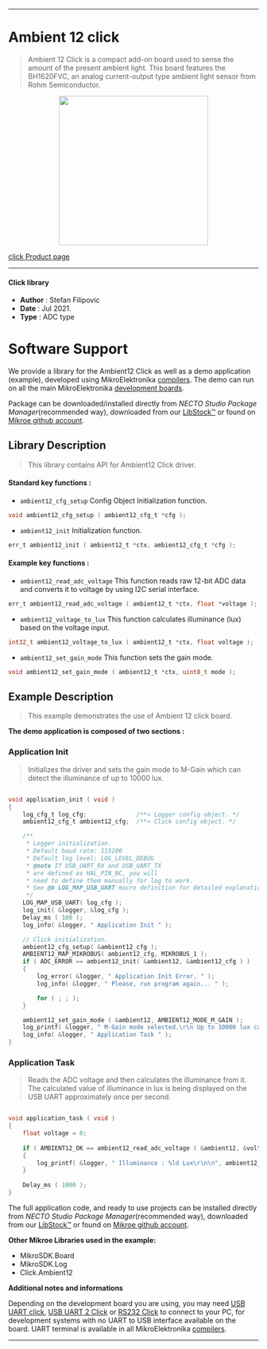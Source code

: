 
---
# Ambient 12 click

> Ambient 12 Click is a compact add-on board used to sense the amount of the present ambient light. This board features the BH1620FVC, an analog current-output type ambient light sensor from Rohm Semiconductor.

<p align="center">
  <img src="https://download.mikroe.com/images/click_for_ide/ambient12_click.png" height=300px>
</p>

[click Product page](https://www.mikroe.com/ambient-12-click)

---


#### Click library

- **Author**        : Stefan Filipovic
- **Date**          : Jul 2021.
- **Type**          : ADC type


# Software Support

We provide a library for the Ambient12 Click
as well as a demo application (example), developed using MikroElektronika
[compilers](https://www.mikroe.com/necto-studio).
The demo can run on all the main MikroElektronika [development boards](https://www.mikroe.com/development-boards).

Package can be downloaded/installed directly from *NECTO Studio Package Manager*(recommended way), downloaded from our [LibStock&trade;](https://libstock.mikroe.com) or found on [Mikroe github account](https://github.com/MikroElektronika/mikrosdk_click_v2/tree/master/clicks).

## Library Description

> This library contains API for Ambient12 Click driver.

#### Standard key functions :

- `ambient12_cfg_setup` Config Object Initialization function.
```c
void ambient12_cfg_setup ( ambient12_cfg_t *cfg );
```

- `ambient12_init` Initialization function.
```c
err_t ambient12_init ( ambient12_t *ctx, ambient12_cfg_t *cfg );
```

#### Example key functions :

- `ambient12_read_adc_voltage` This function reads raw 12-bit ADC data and converts it to voltage by using I2C serial interface.
```c
err_t ambient12_read_adc_voltage ( ambient12_t *ctx, float *voltage );
```

- `ambient12_voltage_to_lux` This function calculates illuminance (lux) based on the voltage input.
```c
int32_t ambient12_voltage_to_lux ( ambient12_t *ctx, float voltage );
```

- `ambient12_set_gain_mode` This function sets the gain mode.
```c
void ambient12_set_gain_mode ( ambient12_t *ctx, uint8_t mode );
```

## Example Description

> This example demonstrates the use of Ambient 12 click board.

**The demo application is composed of two sections :**

### Application Init

> Initializes the driver and sets the gain mode to M-Gain which can detect the illuminance of up to 10000 lux.

```c

void application_init ( void )
{
    log_cfg_t log_cfg;              /**< Logger config object. */
    ambient12_cfg_t ambient12_cfg;  /**< Click config object. */

    /** 
     * Logger initialization.
     * Default baud rate: 115200
     * Default log level: LOG_LEVEL_DEBUG
     * @note If USB_UART_RX and USB_UART_TX 
     * are defined as HAL_PIN_NC, you will 
     * need to define them manually for log to work. 
     * See @b LOG_MAP_USB_UART macro definition for detailed explanation.
     */
    LOG_MAP_USB_UART( log_cfg );
    log_init( &logger, &log_cfg );
    Delay_ms ( 100 );
    log_info( &logger, " Application Init " );

    // Click initialization.
    ambient12_cfg_setup( &ambient12_cfg );
    AMBIENT12_MAP_MIKROBUS( ambient12_cfg, MIKROBUS_1 );
    if ( ADC_ERROR == ambient12_init( &ambient12, &ambient12_cfg ) )
    {
        log_error( &logger, " Application Init Error. " );
        log_info( &logger, " Please, run program again... " );

        for ( ; ; );
    }

    ambient12_set_gain_mode ( &ambient12, AMBIENT12_MODE_M_GAIN );
    log_printf( &logger, " M-Gain mode selected.\r\n Up to 10000 lux can be measured.\r\n" );
    log_info( &logger, " Application Task " );
}

```

### Application Task

> Reads the ADC voltage and then calculates the illuminance from it.
> The calculated value of illuminance in lux is being displayed on the USB UART approximately once per second. 

```c

void application_task ( void )
{
    float voltage = 0;
    
    if ( AMBIENT12_OK == ambient12_read_adc_voltage ( &ambient12, &voltage ) )
    {
        log_printf( &logger, " Illuminance : %ld Lux\r\n\n", ambient12_voltage_to_lux( &ambient12, voltage ) );
    }
    
    Delay_ms ( 1000 );
}

```

The full application code, and ready to use projects can be installed directly from *NECTO Studio Package Manager*(recommended way), downloaded from our [LibStock&trade;](https://libstock.mikroe.com) or found on [Mikroe github account](https://github.com/MikroElektronika/mikrosdk_click_v2/tree/master/clicks).

**Other Mikroe Libraries used in the example:**

- MikroSDK.Board
- MikroSDK.Log
- Click.Ambient12

**Additional notes and informations**

Depending on the development board you are using, you may need
[USB UART click](https://www.mikroe.com/usb-uart-click),
[USB UART 2 Click](https://www.mikroe.com/usb-uart-2-click) or
[RS232 Click](https://www.mikroe.com/rs232-click) to connect to your PC, for
development systems with no UART to USB interface available on the board. UART
terminal is available in all MikroElektronika
[compilers](https://shop.mikroe.com/compilers).

---
